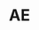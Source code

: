 ---
published:  false
post_id:    2018-AE
title:      AE
images:
  - ext:    01.jpg
    asp:    2-3
    dir:    h
---
